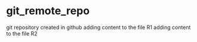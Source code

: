 # git_remote_repo
git repository created in github
adding content to the file R1
adding content to the file R2
